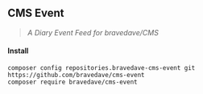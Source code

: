 ## CMS Event

> _A Diary Event Feed for bravedave/CMS_

#### Install
   ```
   composer config repositories.bravedave-cms-event git https://github.com/bravedave/cms-event
   composer require bravedave/cms-event
   ```
